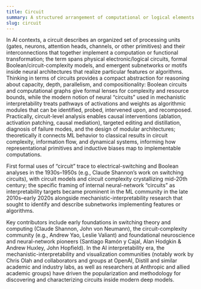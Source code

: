 ```yaml
---
title: Circuit
summary: A structured arrangement of computational or logical elements and their connections that implements, represents, or constrains computation in hardware or learned models.
slug: circuit
---
```


In AI contexts, a circuit describes an organized set of processing units (gates, neurons, attention heads, channels, or other primitives) and their interconnections that together implement a computation or functional transformation; the term spans physical electronic/logical circuits, formal Boolean/circuit-complexity models, and emergent subnetworks or motifs inside neural architectures that realize particular features or algorithms. Thinking in terms of circuits provides a compact abstraction for reasoning about capacity, depth, parallelism, and compositionality: Boolean circuits and computational graphs give formal lenses for complexity and resource bounds, while the modern notion of neural “circuits” used in mechanistic interpretability treats pathways of activations and weights as algorithmic modules that can be identified, probed, intervened upon, and recomposed. Practically, circuit-level analysis enables causal interventions (ablation, activation patching, causal mediation), targeted editing and distillation, diagnosis of failure modes, and the design of modular architectures; theoretically it connects ML behavior to classical results in circuit complexity, information flow, and dynamical systems, informing how representational primitives and inductive biases map to implementable computations.

First formal uses of “circuit” trace to electrical-switching and Boolean analyses in the 1930s–1950s (e.g., Claude Shannon’s work on switching circuits), with circuit models and circuit complexity crystallizing mid-20th century; the specific framing of internal neural-network “circuits” as interpretability targets became prominent in the ML community in the late 2010s–early 2020s alongside mechanistic-interpretability research that sought to identify and describe subnetworks implementing features or algorithms.

Key contributors include early foundations in switching theory and computing (Claude Shannon, John von Neumann), the circuit-complexity community (e.g., Andrew Yao, Leslie Valiant) and foundational neuroscience and neural-network pioneers (Santiago Ramón y Cajal, Alan Hodgkin & Andrew Huxley, John Hopfield). In the AI interpretability era, the mechanistic-interpretability and visualization communities (notably work by Chris Olah and collaborators and groups at OpenAI, Distill and similar academic and industry labs, as well as researchers at Anthropic and allied academic groups) have driven the popularization and methodology for discovering and characterizing circuits inside modern deep models.